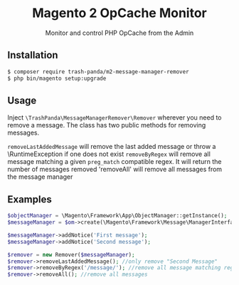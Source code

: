<h1 align="center">Magento 2 OpCache Monitor</h1>

<p align="center">Monitor and control PHP OpCache from the Admin </p>

## Installation

```sh
$ composer require trash-panda/m2-message-manager-remover
$ php bin/magento setup:upgrade
```

## Usage

Inject `\TrashPanda\MessageManagerRemover\Remover` wherever you need to remove a message. The class has two public
methods for removing messages.

`removeLastAddedMessage` will remove the last added message or throw a \RuntimeException if one does not exist
`removeByRegex` will remove all message matching a given `preg_match` compatible regex. It will return the number of messages removed
'removeAll' will remove all messages from the message manager

## Examples

```php
$objectManager = \Magento\Framework\App\ObjectManager::getInstance();
$messageManager = $om->create(\Magento\Framework\Message\ManagerInterface::class);

$messageManager->addNotice('First message');
$messageManager->addNotice('Second message');

$remover = new Remover($messageManager);
$remover->removeLastAddedMessage(); //only remove "Second Message"
$remover->removeByRegex('/message/'); //remove all message matching regex '/message/'
$remover->removeAll(); //remove all messages

```

